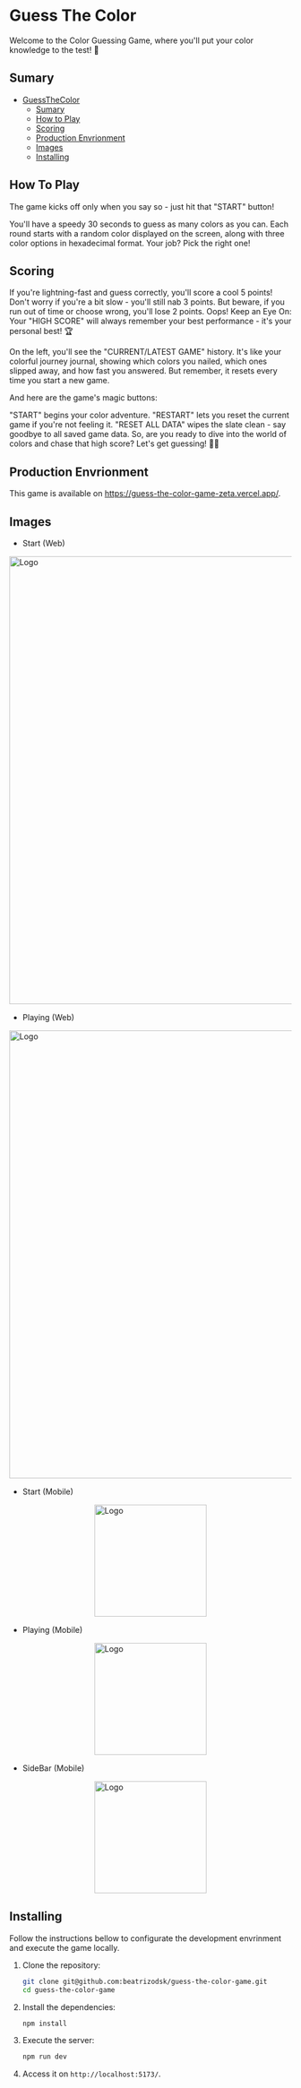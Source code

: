 # Guess The Color

Welcome to the Color Guessing Game, where you'll put your color knowledge to the test! 🌈

## Sumary

- [GuessTheColor](#guess-the-color)
  - [Sumary](#sumary)
  - [How to Play](#how-to-play)
  - [Scoring](#scoring)
  - [Production Envrionment](#production-envrionment)
  - [Images](#images)
  - [Installing](#installing)

## How To Play

The game kicks off only when you say so - just hit that "START" button!

You'll have a speedy 30 seconds to guess as many colors as you can. Each round starts with a random color displayed on the screen, along with three color options in hexadecimal format. Your job? Pick the right one!

## Scoring

If you're lightning-fast and guess correctly, you'll score a cool 5 points!
Don't worry if you're a bit slow - you'll still nab 3 points.
But beware, if you run out of time or choose wrong, you'll lose 2 points. Oops!
Keep an Eye On:
Your "HIGH SCORE" will always remember your best performance - it's your personal best! 🏆

On the left, you'll see the "CURRENT/LATEST GAME" history. It's like your colorful journey journal, showing which colors you nailed, which ones slipped away, and how fast you answered. But remember, it resets every time you start a new game.

And here are the game's magic buttons:

"START" begins your color adventure.
"RESTART" lets you reset the current game if you're not feeling it.
"RESET ALL DATA" wipes the slate clean - say goodbye to all saved game data.
So, are you ready to dive into the world of colors and chase that high score? Let's get guessing! 🎨🚀

## Production Envrionment

This game is available on https://guess-the-color-game-zeta.vercel.app/.

## Images

- Start (Web)
<div style="display:flex; justify-content:center; margin: 15px 0 15px 0">
  <img src="https://imgur.com/UH9g9zc.jpg" alt="Logo" width="800px" />
</div>

- Playing (Web)
<div style="display:flex; justify-content:center; margin: 15px 0 15px 0">
  <img src="https://imgur.com/dtTTZ5V.jpg" alt="Logo" width="800px" />
</div>

- Start (Mobile)
<div style="display:flex; justify-content:center; margin: 15px 0 15px 0">
  <img src="https://imgur.com/akfCa4q.jpg" alt="Logo" width="200px" />
</div>

- Playing (Mobile)
<div style="display:flex; justify-content:center; margin: 15px 0 15px 0">
  <img src="https://imgur.com/amj0C5N.jpg" alt="Logo" width="200px" />
</div>

- SideBar (Mobile)
<div style="display:flex; justify-content:center; margin: 15px 0 15px 0">
  <img src="https://imgur.com/nnHlyIO.jpg" alt="Logo" width="200px" />
</div>

## Installing

Follow the instructions bellow to configurate the development envrinment and execute the game locally.

1. Clone the repository:

    ```bash
    git clone git@github.com:beatrizodsk/guess-the-color-game.git
    cd guess-the-color-game
    ```

2. Install the dependencies:

    ```bash
    npm install
    ```

3. Execute the server:

    ```bash
    npm run dev
    ```

5. Access it on `http://localhost:5173/`.
